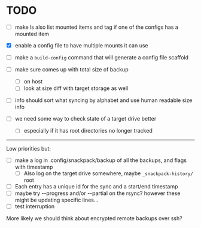 # TODO

* [ ] make ls also list mounted items and tag if one of the configs has a mounted item
* [x] enable a config file to have multiple mounts it can use
* [ ] make a `build-config` command that will generate a config file scaffold

* [ ] make sure comes up with total size of backup
    * [ ] on host
    * [ ] look at size diff with target storage as well

* [ ] info should sort what syncing by alphabet and use human readable size info
* [ ] we need some way to check state of a target drive better
    * [ ] especially if it has root directories no longer tracked

---

Low priorities but:

* [ ] make a log in .config/snackpack/backup of all the backups, and flags with timestamp
    * [ ] Also log on the target drive somewhere, maybe `_snackpack-history/` root
* [ ] Each entry has a unique id for the sync and a start/end timestamp
* [ ] maybe try --progress and/or --partial on the rsync? however these might be updating specific lines...
* [ ] test interruption

More likely we should think about encrypted remote backups over ssh?

